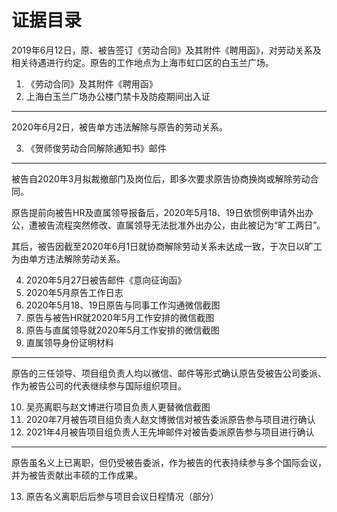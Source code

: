 # 证据目录

2019年6月12日，原、被告签订《劳动合同》及其附件《聘用函》，对劳动关系及相关待遇进行约定。原告的工作地点为上海市虹口区的白玉兰广场。

1. 《劳动合同》及其附件《聘用函》
2. 上海白玉兰广场办公楼门禁卡及防疫期间出入证

---

2020年6月2日，被告单方违法解除与原告的劳动关系。

3. 《贺师俊劳动合同解除通知书》邮件

---

被告自2020年3月拟裁撤部门及岗位后，即多次要求原告协商换岗或解除劳动合同。

原告提前向被告HR及直属领导报备后，2020年5月18、19日依惯例申请外出办公，遭被告流程突然修改、直属领导无法批准外出办公，由此被记为“旷工两日”。

其后，被告因截至2020年6月1日就协商解除劳动关系未达成一致，于次日以旷工为由单方违法解除劳动关系。

4. 2020年5月27日被告邮件《意向征询函》
5. 2020年5月原告工作日志
6. 2020年5月18、19日原告与同事工作沟通微信截图
7. 原告与被告HR就2020年5月工作安排的微信截图
8. 原告与直属领导就2020年5月工作安排的微信截图
9. 直属领导身份证明材料

---

原告的三任领导、项目组负责人均以微信、邮件等形式确认原告受被告公司委派、作为被告公司的代表继续参与国际组织项目。

10. 吴亮离职与赵文博进行项目负责人更替微信截图
11. 2020年7月被告项目组负责人赵文博微信对被告委派原告参与项目进行确认
12. 2021年4月被告项目组负责人王先坤邮件对被告委派原告参与项目进行确认

---

原告虽名义上已离职，但仍受被告委派，作为被告的代表持续参与多个国际会议，并为被告贡献出丰硕的工作成果。

13. 原告名义离职后后参与项目会议日程情况（部分）
